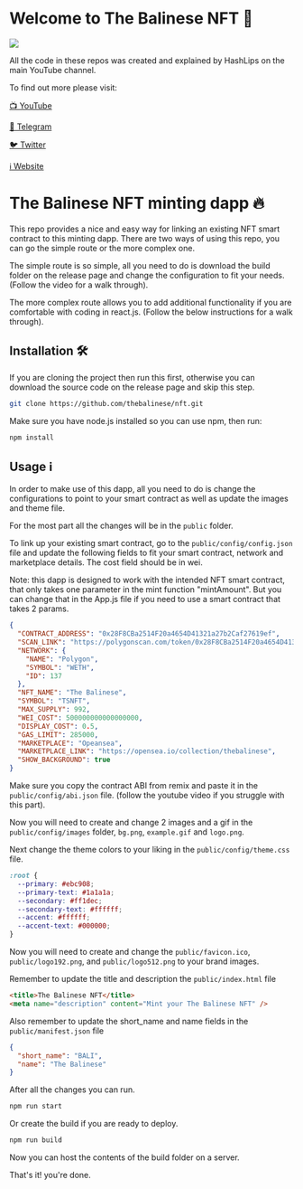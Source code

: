 # Welcome to The Balinese NFT 💎

![](https://github.com/thebalinese/nft/blob/main/nft-minting-app-main/logo-blob.png)

All the code in these repos was created and explained by HashLips on the main YouTube channel.

To find out more please visit:

[📺 YouTube](https://youtube.com/channel/UCSJ9xFbqHDUQlV3kEUVTgpA)

[💬 Telegram](https://t.me/thebalinese)

[🐦 Twitter](https://twitter.com/thebalinese)

[ℹ️ Website](https://thebalinesenft.netlify.app/)

# The Balinese NFT minting dapp 🔥

This repo provides a nice and easy way for linking an existing NFT smart contract to this minting dapp. There are two ways of using this repo, you can go the simple route or the more complex one.

The simple route is so simple, all you need to do is download the build folder on the release page and change the configuration to fit your needs. (Follow the video for a walk through).

The more complex route allows you to add additional functionality if you are comfortable with coding in react.js. (Follow the below instructions for a walk through).

## Installation 🛠️

If you are cloning the project then run this first, otherwise you can download the source code on the release page and skip this step.

```sh
git clone https://github.com/thebalinese/nft.git
```

Make sure you have node.js installed so you can use npm, then run:

```sh
npm install
```

## Usage ℹ️

In order to make use of this dapp, all you need to do is change the configurations to point to your smart contract as well as update the images and theme file.

For the most part all the changes will be in the `public` folder.

To link up your existing smart contract, go to the `public/config/config.json` file and update the following fields to fit your smart contract, network and marketplace details. The cost field should be in wei.

Note: this dapp is designed to work with the intended NFT smart contract, that only takes one parameter in the mint function "mintAmount". But you can change that in the App.js file if you need to use a smart contract that takes 2 params.

```json
{
  "CONTRACT_ADDRESS": "0x28F8CBa2514F20a4654D41321a27b2Caf27619ef",
  "SCAN_LINK": "https://polygonscan.com/token/0x28F8CBa2514F20a4654D41321a27b2Caf27619ef",
  "NETWORK": {
    "NAME": "Polygon",
    "SYMBOL": "WETH",
    "ID": 137
  },
  "NFT_NAME": "The Balinese",
  "SYMBOL": "TSNFT",
  "MAX_SUPPLY": 992,
  "WEI_COST": 500000000000000000,
  "DISPLAY_COST": 0.5,
  "GAS_LIMIT": 285000,
  "MARKETPLACE": "Opeansea",
  "MARKETPLACE_LINK": "https://opensea.io/collection/thebalinese",
  "SHOW_BACKGROUND": true
}
```

Make sure you copy the contract ABI from remix and paste it in the `public/config/abi.json` file.
(follow the youtube video if you struggle with this part).

Now you will need to create and change 2 images and a gif in the `public/config/images` folder, `bg.png`, `example.gif` and `logo.png`.

Next change the theme colors to your liking in the `public/config/theme.css` file.

```css
:root {
  --primary: #ebc908;
  --primary-text: #1a1a1a;
  --secondary: #ff1dec;
  --secondary-text: #ffffff;
  --accent: #ffffff;
  --accent-text: #000000;
}
```

Now you will need to create and change the `public/favicon.ico`, `public/logo192.png`, and
`public/logo512.png` to your brand images.

Remember to update the title and description the `public/index.html` file

```html
<title>The Balinese NFT</title>
<meta name="description" content="Mint your The Balinese NFT" />
```

Also remember to update the short_name and name fields in the `public/manifest.json` file

```json
{
  "short_name": "BALI",
  "name": "The Balinese"
}
```

After all the changes you can run.

```sh
npm run start
```

Or create the build if you are ready to deploy.

```sh
npm run build
```

Now you can host the contents of the build folder on a server.

That's it! you're done.
